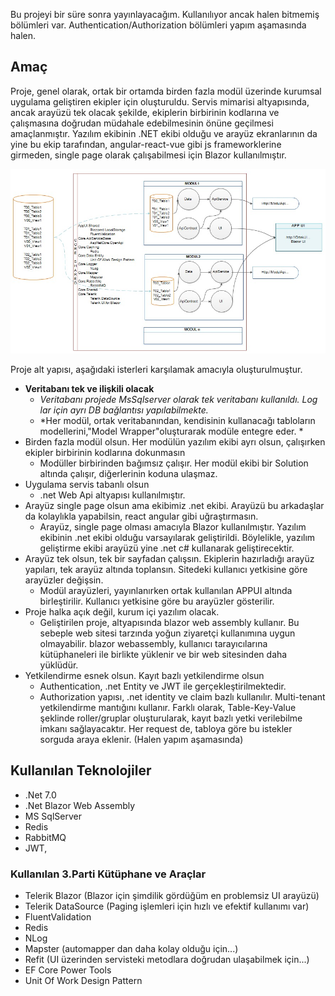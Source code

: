 Bu projeyi bir süre sonra yayınlayacağım. Kullanılıyor ancak halen bitmemiş bölümleri var. Authentication/Authorization bölümleri yapım aşamasında halen. 

## Amaç
Proje, genel olarak, ortak bir ortamda birden fazla modül üzerinde kurumsal uygulama geliştiren ekipler için oluşturuldu. 
Servis mimarisi altyapısında, ancak arayüzü tek olacak şekilde, ekiplerin birbirinin kodlarına ve çalışmasına doğrudan müdahale edebilmesinin önüne geçilmesi amaçlanmıştır. Yazılım ekibinin .NET ekibi olduğu ve arayüz ekranlarının da yine bu ekip tarafından, angular-react-vue gibi js frameworklerine girmeden, single page olarak çalışabilmesi için Blazor kullanılmıştır.

![Topoloji](https://raw.githubusercontent.com/caysan/CRazorApp/main/IMG-20230921-WA0000.jpg "Topoloji")

Proje alt yapısı, aşağıdaki isterleri karşılamak amacıyla oluşturulmuştur.
- **Veritabanı tek ve ilişkili olacak**
	- *Veritabanı projede MsSqlserver olarak tek veritabanı kullanıldı. Log lar için ayrı DB bağlantısı yapılabilmekte.*
	- *Her modül, ortak veritabanından, kendisinin kullanacağı tabloların modellerini,"Model Wrapper"oluşturarak modüle entegre eder. *
- Birden fazla modül olsun. Her modülün yazılım ekibi ayrı olsun, çalışırken ekipler birbirinin kodlarına dokunmasın
	- Modüller birbirinden bağımsız çalışır. Her modül ekibi bir Solution altında çalışır, diğerlerinin koduna ulaşmaz. 
- Uygulama servis tabanlı olsun
	- .net Web Api altyapısı kullanılmıştır.
- Arayüz single page olsun ama ekibimiz .net ekibi. Arayüzü bu arkadaşlar da kolaylıkla yapabilsin, react angular gibi uğraştırmasın.
	- Arayüz, single page olması amacıyla Blazor kullanılmıştır. Yazılım ekibinin .net ekibi olduğu varsayılarak geliştirildi. Böylelikle, yazılım geliştirme ekibi arayüzü yine .net c# kullanarak geliştirecektir.
- Arayüz tek olsun, tek bir sayfadan çalışsın. Ekiplerin hazırladığı arayüz yapıları, tek arayüz altında toplansın. Sitedeki kullanıcı yetkisine göre arayüzler değişsin.
	- Modül arayüzleri, yayınlanırken ortak kullanılan APPUI altında birleştirilir. Kullanıcı yetkisine göre bu arayüzler gösterilir. 
- Proje halka açık değil, kurum içi yazılım olacak.
	- Geliştirilen proje, altyapısında blazor web assembly kullanır. Bu sebeple web sitesi tarzında yoğun ziyaretçi kullanımına uygun olmayabilir. blazor webassembly, kullanıcı tarayıcılarına kütüphaneleri ile birlikte yüklenir ve bir web sitesinden daha yüklüdür. 
- Yetkilendirme esnek olsun. Kayıt bazlı yetkilendirme olsun
	- Authentication, .net Entity ve JWT ile gerçekleştirilmektedir. 
	- Authorization yapısı, .net identity ve claim bazlı kullanılır. Multi-tenant yetkilendirme mantığını kullanır. Farklı olarak, Table-Key-Value şeklinde roller/gruplar oluşturularak, kayıt bazlı yetki verilebilme imkanı sağlayacaktır. Her request de, tabloya göre bu istekler sorguda araya eklenir. (Halen yapım aşamasında)

## Kullanılan Teknolojiler
- .Net 7.0
- .Net Blazor Web Assembly
- MS SqlServer
- Redis
- RabbitMQ
- JWT, 

### Kullanılan 3.Parti Kütüphane ve Araçlar
- Telerik Blazor  (Blazor için şimdilik gördüğüm en problemsiz UI arayüzü)
- Telerik DataSource  (Paging işlemleri için hızlı ve efektif kullanımı var)
- FluentValidation
- Redis
- NLog
- Mapster		(automapper dan daha kolay olduğu için...)
- Refit	(UI üzerinden servisteki metodlara doğrudan ulaşabilmek için...)
- EF Core Power Tools
- Unit Of Work Design Pattern

